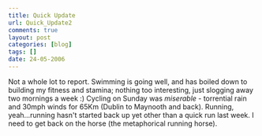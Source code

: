 ```yaml
---
title: Quick Update
url: Quick_Update2
comments: true
layout: post
categories: [blog]
tags: []
date: 24-05-2006
---
```

<p class="intro"></p>
Not a whole lot to report. Swimming is going well, and has boiled down to building my fitness and stamina; nothing too interesting, just slogging away two mornings a week :) Cycling on Sunday was <i>miserable</i> - torrential rain and 30mph winds for 65Km (Dublin to Maynooth and back). Running, yeah&#8230;running hasn't started back up yet other than a quick run last week. I need to get back on the horse (the metaphorical running horse).


